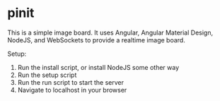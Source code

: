 # pinit

This is a simple image board. It uses Angular, Angular Material Design, NodeJS, and WebSockets to provide a realtime image board.

Setup:
1. Run the install script, or install NodeJS some other way
2. Run the setup script
3. Run the run script to start the server
4. Navigate to localhost in your browser
